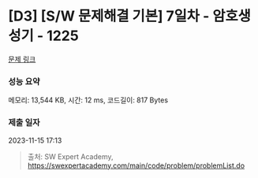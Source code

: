 # [D3] [S/W 문제해결 기본] 7일차 - 암호생성기 - 1225 

[문제 링크](https://swexpertacademy.com/main/code/problem/problemDetail.do?contestProbId=AV14uWl6AF0CFAYD) 

### 성능 요약

메모리: 13,544 KB, 시간: 12 ms, 코드길이: 817 Bytes

### 제출 일자

2023-11-15 17:13



> 출처: SW Expert Academy, https://swexpertacademy.com/main/code/problem/problemList.do